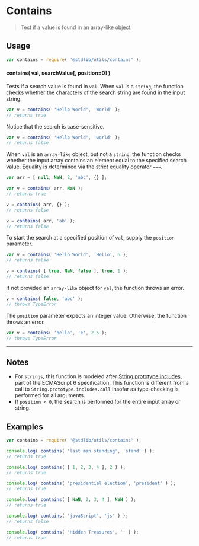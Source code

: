 # Contains

> Test if a value is found in an array-like object.


<section class="intro">

</section>

<!-- /.intro -->


<section class="usage">

## Usage

``` javascript
var contains = require( '@stdlib/utils/contains' );
```

#### contains( val, searchValue[, position=0] )

Tests if a search value is found in `val`. When `val` is a `string`, the function checks whether the characters of the search string are found in the input string.

``` javascript
var v = contains( 'Hello World', 'World' );
// returns true
```

Notice that the search is case-sensitive.

``` javascript
var v = contains( 'Hello World', 'world' );
// returns false
```

When `val` is an `array-like` object, but not a `string`, the function checks whether the input array contains an element equal to the specified search value. Equality is determined via the strict equality operator `===`.

``` javascript
var arr = [ null, NaN, 2, 'abc', {} ];

var v = contains( arr, NaN );
// returns true

v = contains( arr, {} );
// returns false

v = contains( arr, 'ab' );
// returns false
```

To start the search at a specified position of `val`, supply the `position` parameter.

``` javascript
var v = contains( 'Hello World', 'Hello', 6 );
// returns false

v = contains( [ true, NaN, false ], true, 1 );
// returns false
```

If not provided an `array-like` object for `val`, the function throws an error.

``` javascript
v = contains( false, 'abc' );
// throws TypeError
```

The `position` parameter expects an integer value. Otherwise, the function throws an error.

``` javascript
var v = contains( 'hello', 'e', 2.5 );
// throws TypeError
```

</section>

<!-- /.usage -->

<section class="notes">

---

## Notes

* For `strings`, this function is modeled after [String.prototype.includes][includes], part of the ECMAScript 6 specification. This function is different from a call to `String.prototype.includes.call` insofar as type-checking is performed for all arguments.
* If `position < 0`, the search is performed for the entire input array or string.

</section>

<!-- /.notes -->

<section class="examples">

## Examples

``` javascript
var contains = require( '@stdlib/utils/contains' );

console.log( contains( 'last man standing', 'stand' ) );
// returns true

console.log( contains( [ 1, 2, 3, 4 ], 2 ) );
// returns true

console.log( contains( 'presidential election', 'president' ) );
// returns true

console.log( contains( [ NaN, 2, 3, 4 ], NaN ) );
// returns true

console.log( contains( 'javaScript', 'js' ) );
// returns false

console.log( contains( 'Hidden Treasures', '' ) );
// returns true
```

</section>

<!-- /.examples -->


<section class="links">

[includes]: https://developer.mozilla.org/en-US/docs/Web/JavaScript/Reference/Global_Objects/String/includes

</section>

<!-- /.links -->
